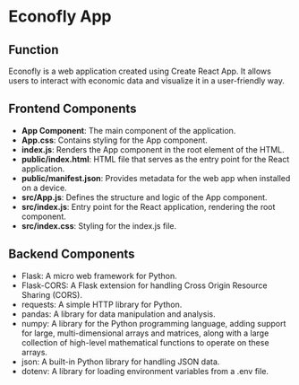 # Econofly App

## Function
Econofly is a web application created using Create React App. It allows users to interact with economic data and visualize it in a user-friendly way.

## Frontend Components
- **App Component**: The main component of the application.
- **App.css**: Contains styling for the App component.
- **index.js**: Renders the App component in the root element of the HTML.
- **public/index.html**: HTML file that serves as the entry point for the React application.
- **public/manifest.json**: Provides metadata for the web app when installed on a device.
- **src/App.js**: Defines the structure and logic of the App component.
- **src/index.js**: Entry point for the React application, rendering the root component.
- **src/index.css**: Styling for the index.js file.

## Backend Components
- Flask: A micro web framework for Python.
- Flask-CORS: A Flask extension for handling Cross Origin Resource Sharing (CORS).
- requests: A simple HTTP library for Python.
- pandas: A library for data manipulation and analysis.
- numpy: A library for the Python programming language, adding support for large, multi-dimensional arrays and matrices, along with a large collection of high-level mathematical functions to operate on these arrays.
- json: A built-in Python library for handling JSON data.
- dotenv: A library for loading environment variables from a .env file.